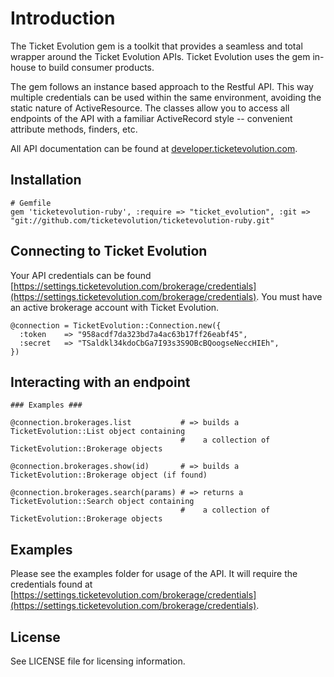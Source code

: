 Introduction
============
The Ticket Evolution gem is a toolkit that provides a seamless and total wrapper around the Ticket Evolution APIs. Ticket Evolution uses the gem in-house to build consumer products.

The gem follows an instance based approach to the Restful API. This way multiple credentials can be used within the same environment, avoiding the static nature of ActiveResource. The classes allow you to access all endpoints of the API with a familiar ActiveRecord style -- convenient attribute methods, finders, etc.

All API documentation can be found at [developer.ticketevolution.com](http://developer.ticketevolution.com/).

Installation
------------
    # Gemfile
    gem 'ticketevolution-ruby', :require => "ticket_evolution", :git => "git://github.com/ticketevolution/ticketevolution-ruby.git"


Connecting to Ticket Evolution
------------------------------
Your API credentials can be found [https://settings.ticketevolution.com/brokerage/credentials](https://settings.ticketevolution.com/brokerage/credentials). You must have an active brokerage account with Ticket Evolution.

    @connection = TicketEvolution::Connection.new({
      :token    => "958acdf7da323bd7a4ac63b17ff26eabf45",
      :secret   => "TSaldkl34kdoCbGa7I93s3S9OBcBQoogseNeccHIEh",
    })


Interacting with an endpoint
----------------------------

    ### Examples ###

    @connection.brokerages.list           # => builds a TicketEvolution::List object containing
                                          #    a collection of TicketEvolution::Brokerage objects

    @connection.brokerages.show(id)       # => builds a TicketEvolution::Brokerage object (if found)

    @connection.brokerages.search(params) # => returns a TicketEvolution::Search object containing
                                          #    a collection of TicketEvolution::Brokerage objects
                                          
Examples
--------
Please see the examples folder for usage of the API. It will require the credentials found at [https://settings.ticketevolution.com/brokerage/credentials](https://settings.ticketevolution.com/brokerage/credentials).

License
-------

See LICENSE file for licensing information.
